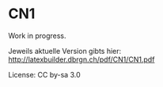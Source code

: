 CN1
===

Work in progress.

Jeweils aktuelle Version gibts hier: http://latexbuilder.dbrgn.ch/pdf/CN1/CN1.pdf 

License: CC by-sa 3.0
